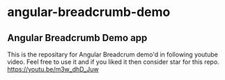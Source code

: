 # angular-breadcrumb-demo

## Angular Breadcrumb Demo app

This is the repositary for Angular Breadcrum demo'd in following youtube video. Feel free to use it and if you liked it then consider star for this repo.
https://youtu.be/m3w_dhD_Juw
